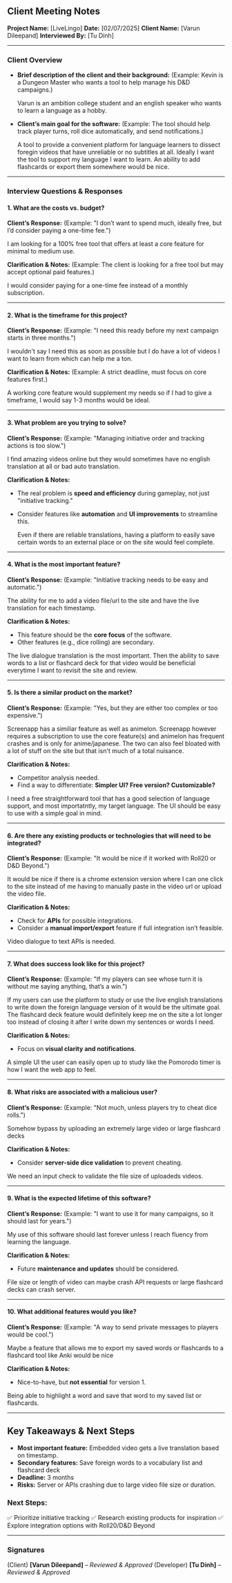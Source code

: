 

## Client Meeting Notes

**Project Name:** [LiveLingo]
**Date:** [02/07/2025]
**Client Name:** [Varun Dileepand]
**Interviewed By:** [Tu Dinh]

---

### **Client Overview**
- **Brief description of the client and their background:**
  (Example: Kevin is a Dungeon Master who wants a tool to help manage his D&D campaigns.)

  Varun is an ambition college student and an english speaker who wants to learn a language as a hobby.

- **Client’s main goal for the software:**
  (Example: The tool should help track player turns, roll dice automatically, and send notifications.)

  A tool to provide a convenient platform for language learners to dissect foregin videos that have unreliable or no subtitles at all.
  Ideally I want the tool to support my language I want to learn. An ability to add flashcards or export them somewhere would be nice.

---

### **Interview Questions & Responses**

#### **1. What are the costs vs. budget?**
**Client’s Response:**
(Example: "I don’t want to spend much, ideally free, but I’d consider paying a one-time fee.")

I am looking for a 100% free tool that offers at least a core feature for minimal to medium use.

**Clarification & Notes:**
(Example: The client is looking for a free tool but may accept optional paid features.)

I would consider paying for a one-time fee instead of a monthly subscription.


---

#### **2. What is the timeframe for this project?**
**Client’s Response:**
(Example: "I need this ready before my next campaign starts in three months.")

I wouldn't say I need this as soon as possible but I do have a lot of videos I want to learn from which can help me a ton.

**Clarification & Notes:**
(Example: A strict deadline, must focus on core features first.)

A working core feature would supplement my needs so if I had to give a timeframe, I would say 1-3 months would be ideal.



---

#### **3. What problem are you trying to solve?**
**Client’s Response:**
(Example: "Managing initiative order and tracking actions is too slow.")

I find amazing videos online but they would sometimes have no english translation at all or bad auto translation.

**Clarification & Notes:**
- The real problem is **speed and efficiency** during gameplay, not just "initiative tracking."
- Consider features like **automation** and **UI improvements** to streamline this.

  Even if there are reliable translations, having a platform to easily save certain words to an external place or on the site would feel complete.

---

#### **4. What is the most important feature?**
**Client’s Response:**
(Example: "Initiative tracking needs to be easy and automatic.")

The ability for me to add a video file/url to the site and have the live translation for each timestamp.

**Clarification & Notes:**
- This feature should be the **core focus** of the software.
- Other features (e.g., dice rolling) are secondary.

The live dialogue translation is the most important. 
Then the ability to save words to a list or flashcard deck for that video would be beneficial everytime I want to revisit the site and review.

---

#### **5. Is there a similar product on the market?**
**Client’s Response:**
(Example: "Yes, but they are either too complex or too expensive.")

Screenapp has a similiar feature as well as animelon. Screenapp however requires a subscription to use the core feature(s) and animelon has frequent crashes and is only for anime/japanese.
The two can also feel bloated with a lot of stuff on the site but that isn't much of a total nuisance. 

**Clarification & Notes:**
- Competitor analysis needed.
- Find a way to differentiate: **Simpler UI? Free version? Customizable?**

I need a free straightforward tool that has a good selection of language support, and most importatntly, my target language.
The UI should be easy to use with a simple goal in mind. 

---

#### **6. Are there any existing products or technologies that will need to be integrated?**
**Client’s Response:**
(Example: "It would be nice if it worked with Roll20 or D&D Beyond.")

It would be nice if there is a chrome extension version where I can one click to the site instead of me having to manually paste in the video url or upload the video file.

**Clarification & Notes:**
- Check for **APIs** for possible integrations.
- Consider a **manual import/export** feature if full integration isn’t feasible.

Video dialogue to text APIs is needed.

---

#### **7. What does success look like for this project?**
**Client’s Response:**
(Example: "If my players can see whose turn it is without me saying anything, that’s a win.")

If my users can use the platform to study or use the live english translations to write down the foreign language version of it would be the ultimate goal.
The flashcard deck feature would definitely keep me on the site a lot longer too instead of closing it after I write down my sentences or words I need.

**Clarification & Notes:**
- Focus on **visual clarity and notifications**.

A simple UI the user can easily open up to study like the Pomorodo timer is how I want the web app to feel.

---

#### **8. What risks are associated with a malicious user?**
**Client’s Response:**
(Example: "Not much, unless players try to cheat dice rolls.")

Somehow bypass by uploading an extremely large video or large flashcard decks

**Clarification & Notes:**
- Consider **server-side dice validation** to prevent cheating.

We need an input check to validate the file size of uploadeds videos.

---

#### **9. What is the expected lifetime of this software?**
**Client’s Response:**
(Example: "I want to use it for many campaigns, so it should last for years.")

My use of this software should last forever unless I reach fluency from learning the language.

**Clarification & Notes:**
- Future **maintenance and updates** should be considered.

File size or length of video can maybe crash API requests or large flashcard decks can crash server.

---

#### **10. What additional features would you like?**
**Client’s Response:**
(Example: "A way to send private messages to players would be cool.")

Maybe a feature that allows me to export my saved words or flashcards to a flashcard tool like Anki would be nice

**Clarification & Notes:**
- Nice-to-have, but **not essential** for version 1.

Being able to highlight a word and save that word to my saved list or flashcards.

---

## **Key Takeaways & Next Steps**
- **Most important feature:** Embedded video gets a live translation based on timestamp.
- **Secondary features:** Save foreign words to a vocabulary list and flashcard deck
- **Deadline:** 3 months
- **Risks:** Server or APIs crashing due to large video file size or duration. 

### **Next Steps:**
✅ Prioritize initiative tracking
✅ Research existing products for inspiration
✅ Explore integration options with Roll20/D&D Beyond

---

### **Signatures**
(Client) **[Varun Dileepand]** – *Reviewed & Approved*
(Developer) **[Tu Dinh]** – *Reviewed & Approved*
